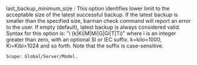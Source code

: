 last_backup_minimum_size
:   This option identifies lower limit to the acceptable size of the latest
    successful backup.
    If the latest backup is smaller than the specified size, barman check
    command will report an error to the user.
    If empty (default), latest backup is always considered valid.
    Syntax for this option is: "i (k|Ki|M|Mi|G|Gi|T|Ti)" where i is an integer
    greater than zero, with an optional SI or IEC suffix. k=kilo=1000,
    Ki=Kibi=1024 and so forth.
    Note that the suffix is case-sensitive.

    Scope: Global/Server/Model.
